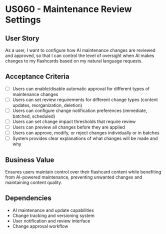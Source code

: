 # US060 - Maintenance Review Settings

## User Story

As a user, I want to configure how AI maintenance changes are reviewed and approved, so that I can control the level of oversight when AI makes changes to my flashcards based on my natural language requests.

## Acceptance Criteria

- [ ] Users can enable/disable automatic approval for different types of maintenance changes
- [ ] Users can set review requirements for different change types (content updates, reorganization, deletion)
- [ ] Users can configure change notification preferences (immediate, batched, scheduled)
- [ ] Users can set change impact thresholds that require review
- [ ] Users can preview all changes before they are applied
- [ ] Users can approve, modify, or reject changes individually or in batches
- [ ] System provides clear explanations of what changes will be made and why

## Business Value

Ensures users maintain control over their flashcard content while benefiting from AI-powered maintenance, preventing unwanted changes and maintaining content quality.

## Dependencies

- AI maintenance and update capabilities
- Change tracking and versioning system
- User notification and review interface
- Change approval workflow
